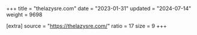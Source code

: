 +++
title = "thelazysre.com"
date = "2023-01-31"
updated = "2024-07-14"
weight = 9698

[extra]
source = "https://thelazysre.com/"
ratio = 17
size = 9
+++
